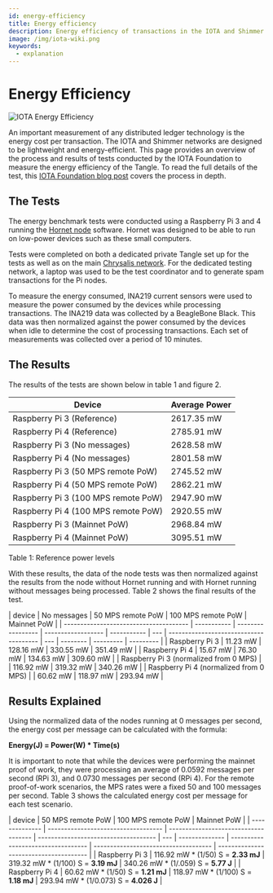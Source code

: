 ```yaml
---
id: energy-efficiency
title: Energy efficiency
description: Energy efficiency of transactions in the IOTA and Shimmer Networks.
image: /img/iota-wiki.png
keywords:
  - explanation
---
```


# Energy Efficiency

![IOTA Energy Efficiency](/img/Banner/banner_energy_efficiency.svg)

An important measurement of any distributed ledger technology is the energy cost per transaction. The IOTA and Shimmer networks are designed to be lightweight and energy-efficient. This page provides an overview of the process and results of tests conducted by the IOTA Foundation to measure the energy efficiency of the Tangle. To read the full details of the test, this [IOTA Foundation blog post](https://blog.iota.org/internal-energy-benchmarks-for-iota/) covers the process in depth.

## The Tests

The energy benchmark tests were conducted using a Raspberry Pi 3 and 4 running the [Hornet node](https://github.com/gohornet/hornet) software. Hornet was designed to be able to run on low-power devices such as these small computers.

Tests were completed on both a dedicated private Tangle set up for the tests as well as on the main [Chrysalis network](https://chrysalis.iota.org/). For the dedicated testing network, a laptop was used to be the test coordinator and to generate spam transactions for the Pi nodes.

To measure the energy consumed, INA219 current sensors were used to measure the power consumed by the devices while processing transactions. The INA219 data was collected by a BeagleBone Black. This data was then normalized against the power consumed by the devices when idle to determine the cost of processing transactions. Each set of measurements was collected over a period of 10 minutes.

## The Results

The results of the tests are shown below in table 1 and figure 2.

| Device                              | Average Power |
| ----------------------------------- | ------------- |
| Raspberry Pi 3 (Reference)          | 2617.35 mW    |
| Raspberry Pi 4 (Reference)          | 2785.91 mW    |
| Raspberry Pi 3 (No messages)        | 2628.58 mW    |
| Raspberry Pi 4 (No messages)        | 2801.58 mW    |
| Raspberry Pi 3 (50 MPS remote PoW)  | 2745.52 mW    |
| Raspberry Pi 4 (50 MPS remote PoW)  | 2862.21 mW    |
| Raspberry Pi 3 (100 MPS remote PoW) | 2947.90 mW    |
| Raspberry Pi 4 (100 MPS remote PoW) | 2920.55 mW    |
| Raspberry Pi 3 (Mainnet PoW)        | 2968.84 mW    |
| Raspberry Pi 4 (Mainnet PoW)        | 3095.51 mW    |

Table 1: Reference power levels

With these results, the data of the node tests was then normalized against the results from the node without Hornet running and with Hornet running without messages being processed. Table 2 shows the final results of the test.

| device                                 | No messages | 50 MPS remote PoW | 100 MPS remote PoW | Mainnet PoW |
| -------------------------------------- | ----------- | ----------------- | ------------------ | ----------- | --- | -------------------------------------- | --- | -------- | --------- | --------- |
| Raspberry Pi 3                         | 11.23 mW    | 128.16 mW         | 330.55 mW          | 351.49 mW   |
| Raspberry Pi 4                         | 15.67 mW    | 76.30 mW          | 134.63 mW          | 309.60 mW   |
| Raspberry Pi 3 (normalized from 0 MPS) |             | 116.92 mW         | 319.32 mW          | 340.26 mW   |     | Raspberry Pi 4 (normalized from 0 MPS) |     | 60.62 mW | 118.97 mW | 293.94 mW |

## Results Explained

Using the normalized data of the nodes running at 0 messages per second, the energy cost per message can be calculated with the formula:

**Energy(J) = Power(W) \* Time(s)**

It is important to note that while the devices were performing the mainnet proof of work, they were processing an average of 0.0592 messages per second (RPi 3), and 0.0730 messages per second (RPi 4). For the remote proof-of-work scenarios, the MPS rates were a fixed 50 and 100 messages per second. Table 3 shows the calculated energy cost per message for each test scenario.

| device         | 50 MPS remote PoW                   | 100 MPS remote PoW                   | Mainnet PoW                          |
| -------------- | ----------------------------------- | ------------------------------------ | ------------------------------------ | --- | -------------- | ---------------------------------- | ------------------------------------ | -------------------------------------- |
| Raspberry Pi 3 | 116.92 mW \* (1/50) S = **2.33 mJ** | 319.32 mW \* (1/100) S = **3.19 mJ** | 340.26 mW \* (1/.059) S = **5.77 J** |     | Raspberry Pi 4 | 60.62 mW \* (1/50) S = **1.21 mJ** | 118.97 mW \* (1/100) S = **1.18 mJ** | 293.94 mW \* (1/0.073) S = **4.026 J** |
